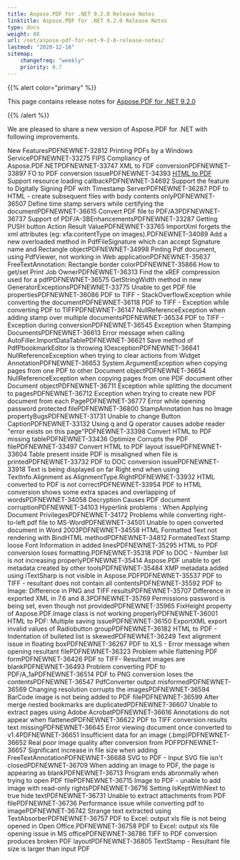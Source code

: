 ```yaml
---
title: Aspose.PDF for .NET 9.2.0 Release Notes
linktitle: Aspose.PDF for .NET 9.2.0 Release Notes
type: docs
weight: 80
url: /net/aspose-pdf-for-net-9-2-0-release-notes/
lastmod: "2020-12-16"
sitemap:
    changefreq: "weekly"
    priority: 0.7
---
```


{{% alert color="primary" %}} 

This page contains release notes for [Aspose.PDF for .NET 9.2.0](http://www.aspose.com/downloads/pdf/net/new-releases/aspose.pdf-for-.net-9.2.0/)

{{% /alert %}} 

We are pleased to share a new version of Aspose.PDF for .NET with following improvements.

New FeaturesPDFNEWNET-32812 Printing PDFs by a Windows ServicePDFNEWNET-33275 FIPS Compliancy of Aspose.PDF.NETPDFNEWNET-33747 XML to FDF conversionPDFNEWNET-33897 FO to PDF conversion issuePDFNEWNET-34393 [HTML to PDF](/pages/createpage.action?spaceKey=pdfnet&title=HTML+to+PDF&linkCreation=true&fromPageId=7120591) Support resource loading callbackPDFNEWNET-34692 Support the feature to Digitally Signing PDF with Timestamp ServerPDFNEWNET-36287 PDF to HTML - create subsequent files with body contents onlyPDFNEWNET-36507 Define time stamp servers while certifying the documentPDFNEWNET-36615 Convert PDF file to PDF/A3PDFNEWNET-36737 Support of PDF/A-3BEnhancementsPDFNEWNET-33287 Getting PUSH button Action Result ValuePDFNEWNET-33765 ImportXml forgets the xml attributes (eg: xfa:contentType on images).PDFNEWNET-34089 Add a new overloaded method in PdfFileSignature which can accept Signature name and Rectangle objectPDFNEWNET-34998 Pinting Pdf document, using PdfViewer, not working in Web applicationPDFNEWNET-35637 FreeTextAnnotation: Rectangle border colorPDFNEWNET-35866 How to get/set Print Job OwnerPDFNEWNET-36313 Find the xREF compression used for a pdfPDFNEWNET-36575 GetStringWidth method in new GeneratorExceptionsPDFNEWNET-33775 Unable to get PDF file propertiesPDFNEWNET-36086 PDF to TIFF - StackOverflowException while converting the documentPDFNEWNET-36118 PDF to TIFF - Exception while converting PDF to TIFFPDFNEWNET-36147 NullReferenceException when adding stamp over multiple documentsPDFNEWNET-36534 PDF to TIFF - Exception during conversionPDFNEWNET-36545 Exception when Stamping DocumentsPDFNEWNET-36613 Error message when calling AutoFiller.ImportDataTablePDFNEWNET-36621 Save method of PdfPbookmarkEditor is throwing IOexceptionPDFNEWNET-36641 NullReferenceException when trying to clear actions from Widget AnnotationPDFNEWNET-36653 System.ArgumentException when copying pages from one PDF to other Document objectPDFNEWNET-36654 NullReferenceException when copying pages from one PDF document other Document objectPDFNEWNET-36711 Exception while splitting the document to pagesPDFNEWNET-36712 Exception when trying to create new PDF document from each PagePDFNEWNET-36777 Error while opening password protected filePDFNEWNET-36800 StampAnnotation has no Image propertyBugsPDFNEWNET-31731 Unable to change Button CaptionPDFNEWNET-33132 Using q and Q operator causes adobe reader "error exists on this page"PDFNEWNET-33398 Convert HTML to PDF missing tablePDFNEWNET-33436 Optimize Corrupts the PDF filePDFNEWNET-33497 Convert HTML to PDF layout issuePDFNEWNET-33604 Table present inside PDF is misaligned when file is printedPDFNEWNET-33732 PDF to DOC conversion issuePDFNEWNET-33918 Text is being displayed on far Right end when using TextInfo.Alignment as AlignmentType.RightPDFNEWNET-33932 HTML converted to PDF is not correctPDFNEWNET-33954 PDF to HTML conversion shows some extra spaces and overlapping of wordsPDFNEWNET-34058 Decryption Causes PDF document corruptionPDFNEWNET-34103 Hyperlink problems : When Applying Document PrivilegesPDFNEWNET-34172 Problems while converting right-to-left pdf file to MS-WordPDFNEWNET-34501 Unable to open converted document in Word 2003PDFNEWNET-34558 HTML Formatted Text not rendering with BindHTML methodPDFNEWNET-34812 FormatedText Stamp loose Font Information in added linesPDFNEWNET-35295 HTML to PDF conversion loses formatting.PDFNEWNET-35318 PDF to DOC - Number list is not increasing properlyPDFNEWNET-35414 Aspose.PDF unable to get metadata created by other toolsPDFNEWNET-35484 XMP metadata added using iTextSharp is not visible in Aspose.PDFPDFNEWNET-35537 PDF to TIFF - resultant does not contain all contentsPDFNEWNET-35592 PDF to Image: Difference in PNG and TIFF resultsPDFNEWNET-35707 Difference in exported XML in 7.6 and 8.3PDFNEWNET-35769 Permissions password is being set, even though not providedPDFNEWNET-35965 FixHeight property of Aspose.PDF.Image class is not working properlyPDFNEWNET-36001 HTML to PDF: Multiple saving issuePDFNEWNET-36150 ExportXML export invalid values of Radiobutton groupPDFNEWNET-36182 HTML to PDF - Indentation of bulleted list is skewedPDFNEWNET-36249 Text alignment issue in floating boxPDFNEWNET-36267 PDF to XLS - Error message when opening resultant filePDFNEWNET-36323 Problem while flattening PDF formPDFNEWNET-36426 PDF to TIFF- Resultant images are blankPDFNEWNET-36493 Problem converting PDF to PDF/A_1aPDFNEWNET-36514 PDF to PNG conversion loses the contentsPDFNEWNET-36547 PdfConverter output misformedPDFNEWNET-36569 Changing resolution corrupts the imagesPDFNEWNET-36594 BarCode image is not being added to PDF filePDFNEWNET-36599 After merge nested bookmarks are duplicatedPDFNEWNET-36607 Unable to extract pages using Adobe AcrobatPDFNEWNET-36616 Annotations do not appear when flattenedPDFNEWNET-36622 PDF to TIFF conversion results text missingPDFNEWNET-36645 Error viewing document once converted to v1.4PDFNEWNET-36651 Insufficient data for an image (.bmp)PDFNEWNET-36652 Real poor image quality after conversion from PDFPDFNEWNET-36657 Significant increase in file size when adding FreeTextAnnotationPDFNEWNET-36688 SVG to PDF - Input SVG file isn't closedPDFNEWNET-36709 When adding an image to PDF, the page is appearing as blankPDFNEWNET-36713 Program ends abronmally when trying to open PDF filePDFNEWNET-36715 Image to PDF - unable to add image with read-only rightsPDFNEWNET-36716 Setting IsKeptWithNext to true hide textPDFNEWNET-36731 Unable to extract attachments from PDF filePDFNEWNET-36736 Performance issue while converting pdf to imagePDFNEWNET-36742 Strange text extracted using TextAbsorberPDFNEWNET-36757 PDF to Excel: output xls file is not being opened in Open Office.PDFNEWNET-36758 PDF to Excel: output xls file opening issue in MS officePDFNEWNET-36786 TIFF to PDF conversion produces broken PDF layoutPDFNEWNET-36805 TextStamp - Resultant file size is larger than input PDF
